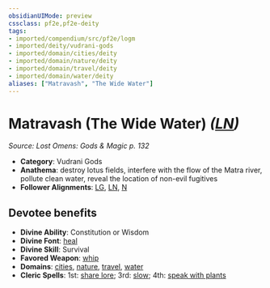 ```yaml
---
obsidianUIMode: preview
cssclass: pf2e,pf2e-deity
tags:
- imported/compendium/src/pf2e/logm
- imported/deity/vudrani-gods
- imported/domain/cities/deity
- imported/domain/nature/deity
- imported/domain/travel/deity
- imported/domain/water/deity
aliases: ["Matravash", "The Wide Water"]
---
```

# Matravash (The Wide Water) *([LN](lawful-neutral-b1.md))*  
*Source: Lost Omens: Gods & Magic p. 132*  

- **Category**: Vudrani Gods
- **Anathema**: destroy lotus fields, interfere with the flow of the Matra river, pollute clean water, reveal the location of non-evil fugitives
- **Follower Alignments**: [LG](lawful-goo-b1.md), [LN](lawful-neutral-b1.md), [N](neutral-b1.md)

## Devotee benefits

- **Divine Ability**: Constitution or Wisdom
- **Divine Font**: [heal](../../spells/heal.md)
- **Divine Skill**: Survival
- **Favored Weapon**: [whip](../../equipment/items/whip.md)
- **Domains**: [cities](../domains.md#Cities), [nature](../domains.md#Nature), [travel](../domains.md#Travel), [water](../domains.md#Water)
- **Cleric Spells**: 1st: [share lore](../../spells/share-lore-logm.md); 3rd: [slow](../../spells/slow.md); 4th: [speak with plants](../../spells/speak-with-plants.md)
